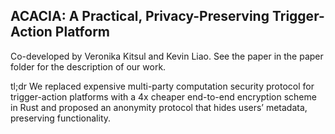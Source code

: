 ACACIA: A Practical, Privacy-Preserving Trigger-Action Platform
------------
Co-developed by Veronika Kitsul and Kevin Liao. See the paper in the paper folder for the description of our work.

tl;dr We replaced expensive multi-party computation security protocol for trigger-action platforms with a 4x cheaper end-to-end encryption scheme in Rust and
proposed an anonymity protocol that hides users’ metadata, preserving functionality.
